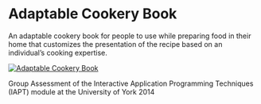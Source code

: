 Adaptable Cookery Book
=========================

An adaptable cookery book for	people to	use	while	preparing	food in their home that	customizes the presentation	of the recipe based on	an individual’s	cooking	expertise.

<a href="http://imgur.com/CmqnQw6"><img src="http://i.imgur.com/CmqnQw6.png" title="Adaptable Cookery Book" /></a>

Group Assessment of the Interactive Application Programming Techniques (IAPT) module at the University of York 2014
